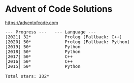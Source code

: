 # Advent of Code Solutions

https://adventofcode.com

<pre>
--- Progress ---   --- Language ---
[2021] 32*             Prolog (Fallback: C++)
[2020] 50*             Prolog (Fallback: Python)
[2019] 50*             Python
[2018] 50*             Python
[2017] 50*             C++
[2016] 50*             C++
[2015] 50*             Python

Total stars: 332*
</pre>
